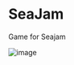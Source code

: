 # SeaJam
Game for Seajam

![image](https://user-images.githubusercontent.com/37984032/140601507-419f9c60-fac4-4e13-bedc-64a9c64c42ae.png)
